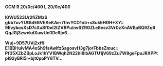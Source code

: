 #### GCM R 20/0c/400 L 20/0c/400
**l0WU523Ur2fiZMzS**<br/>**gbb7uvYUGbtEBVEKeKAer7thvYCO1n5+sSukEHGH+XY=**<br/>**9EvybosXsD7cXu8f0ol2tZVRPu/nv6ZRGZLe8esv3Vr0zXnAVEpBQ9Zq9QqJGj3zwckdXuwUc0DcRjv6...**<br/><br/>
**Wuj+9D57UVj2xffi**<br/>**E1BBHuivMA4oSh9fsAwlfzSagosvH3g7jorFbbsZmuc=**<br/>**Pf35XZbZBpLoJk1hYV1BWqh2N22hl8lbAGTU1jV69zZu7W8geFpuJRXPPtpI92yBRl5I+bjt0poPY8TV...**